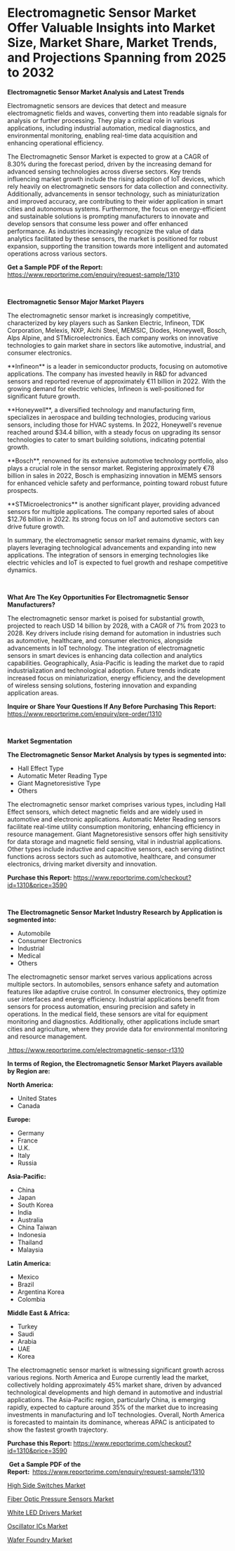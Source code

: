 <p><h1>Electromagnetic Sensor Market Offer Valuable Insights into Market Size, Market Share, Market Trends, and Projections Spanning from 2025 to 2032</h1></p><p><strong>Electromagnetic Sensor Market Analysis and Latest Trends</strong></p>
<p><p>Electromagnetic sensors are devices that detect and measure electromagnetic fields and waves, converting them into readable signals for analysis or further processing. They play a critical role in various applications, including industrial automation, medical diagnostics, and environmental monitoring, enabling real-time data acquisition and enhancing operational efficiency. </p><p>The Electromagnetic Sensor Market is expected to grow at a CAGR of 8.30% during the forecast period, driven by the increasing demand for advanced sensing technologies across diverse sectors. Key trends influencing market growth include the rising adoption of IoT devices, which rely heavily on electromagnetic sensors for data collection and connectivity. Additionally, advancements in sensor technology, such as miniaturization and improved accuracy, are contributing to their wider application in smart cities and autonomous systems. Furthermore, the focus on energy-efficient and sustainable solutions is prompting manufacturers to innovate and develop sensors that consume less power and offer enhanced performance. As industries increasingly recognize the value of data analytics facilitated by these sensors, the market is positioned for robust expansion, supporting the transition towards more intelligent and automated operations across various sectors.</p></p>
<p><strong>Get a Sample PDF of the Report:&nbsp;</strong> <a href="https://www.reportprime.com/enquiry/request-sample/1310?utm_campaign=13&utm_medium=2&utm_source=Github&utm_content=ia&utm_term=18032025&utm_id=electromagnetic-sensor">https://www.reportprime.com/enquiry/request-sample/1310</a></p>
<p>&nbsp;</p>
<p><strong>Electromagnetic Sensor Major Market Players</strong></p>
<p><p>The electromagnetic sensor market is increasingly competitive, characterized by key players such as Sanken Electric, Infineon, TDK Corporation, Melexis, NXP, Aichi Steel, MEMSIC, Diodes, Honeywell, Bosch, Alps Alpine, and STMicroelectronics. Each company works on innovative technologies to gain market share in sectors like automotive, industrial, and consumer electronics.</p><p>**Infineon** is a leader in semiconductor products, focusing on automotive applications. The company has invested heavily in R&D for advanced sensors and reported revenue of approximately €11 billion in 2022. With the growing demand for electric vehicles, Infineon is well-positioned for significant future growth.</p><p>**Honeywell**, a diversified technology and manufacturing firm, specializes in aerospace and building technologies, producing various sensors, including those for HVAC systems. In 2022, Honeywell's revenue reached around $34.4 billion, with a steady focus on upgrading its sensor technologies to cater to smart building solutions, indicating potential growth.</p><p>**Bosch**, renowned for its extensive automotive technology portfolio, also plays a crucial role in the sensor market. Registering approximately €78 billion in sales in 2022, Bosch is emphasizing innovation in MEMS sensors for enhanced vehicle safety and performance, pointing toward robust future prospects.</p><p>**STMicroelectronics** is another significant player, providing advanced sensors for multiple applications. The company reported sales of about $12.76 billion in 2022. Its strong focus on IoT and automotive sectors can drive future growth.</p><p>In summary, the electromagnetic sensor market remains dynamic, with key players leveraging technological advancements and expanding into new applications. The integration of sensors in emerging technologies like electric vehicles and IoT is expected to fuel growth and reshape competitive dynamics.</p></p>
<p>&nbsp;</p>
<p><strong>What Are The Key Opportunities For Electromagnetic Sensor Manufacturers?</strong></p>
<p><p>The electromagnetic sensor market is poised for substantial growth, projected to reach USD 14 billion by 2028, with a CAGR of 7% from 2023 to 2028. Key drivers include rising demand for automation in industries such as automotive, healthcare, and consumer electronics, alongside advancements in IoT technology. The integration of electromagnetic sensors in smart devices is enhancing data collection and analytics capabilities. Geographically, Asia-Pacific is leading the market due to rapid industrialization and technological adoption. Future trends indicate increased focus on miniaturization, energy efficiency, and the development of wireless sensing solutions, fostering innovation and expanding application areas.</p></p>
<p><strong>Inquire or Share Your Questions If Any Before Purchasing This Report:</strong> <a href="https://www.reportprime.com/enquiry/pre-order/1310?utm_campaign=13&utm_medium=2&utm_source=Github&utm_content=ia&utm_term=18032025&utm_id=electromagnetic-sensor">https://www.reportprime.com/enquiry/pre-order/1310</a></p>
<p>&nbsp;</p>
<p><strong>Market Segmentation</strong></p>
<p><strong>The Electromagnetic Sensor Market Analysis by types is segmented into:</strong></p>
<p><ul><li>Hall Effect Type</li><li>Automatic Meter Reading Type</li><li>Giant Magnetoresistive Type</li><li>Others</li></ul></p>
<p><p>The electromagnetic sensor market comprises various types, including Hall Effect sensors, which detect magnetic fields and are widely used in automotive and electronic applications. Automatic Meter Reading sensors facilitate real-time utility consumption monitoring, enhancing efficiency in resource management. Giant Magnetoresistive sensors offer high sensitivity for data storage and magnetic field sensing, vital in industrial applications. Other types include inductive and capacitive sensors, each serving distinct functions across sectors such as automotive, healthcare, and consumer electronics, driving market diversity and innovation.</p></p>
<p><strong>Purchase this Report:&nbsp;</strong><a href="https://www.reportprime.com/checkout?id=1310&price=3590&utm_campaign=13&utm_medium=2&utm_source=Github&utm_content=ia&utm_term=18032025&utm_id=electromagnetic-sensor">https://www.reportprime.com/checkout?id=1310&price=3590</a></p>
<p>&nbsp;</p>
<p><strong>The Electromagnetic Sensor Market Industry Research by Application is segmented into:</strong></p>
<p><ul><li>Automobile</li><li>Consumer Electronics</li><li>Industrial</li><li>Medical</li><li>Others</li></ul></p>
<p><p>The electromagnetic sensor market serves various applications across multiple sectors. In automobiles, sensors enhance safety and automation features like adaptive cruise control. In consumer electronics, they optimize user interfaces and energy efficiency. Industrial applications benefit from sensors for process automation, ensuring precision and safety in operations. In the medical field, these sensors are vital for equipment monitoring and diagnostics. Additionally, other applications include smart cities and agriculture, where they provide data for environmental monitoring and resource management.</p></p>
<p><a href="https://www.reportprime.com/electromagnetic-sensor-r1310?utm_campaign=13&utm_medium=2&utm_source=Github&utm_content=ia&utm_term=18032025&utm_id=electromagnetic-sensor">&nbsp;https://www.reportprime.com/electromagnetic-sensor-r1310</a></p>
<p><strong>In terms of Region, the Electromagnetic Sensor Market Players available by Region are:</strong></p>
<p>
    <p> <strong> North America: </strong>
        <ul>
            <li>United States</li>
            <li>Canada</li>
        </ul>
        </p> 
    <p> <strong> Europe: </strong>
        <ul>
            <li>Germany</li>
            <li>France</li>
            <li>U.K.</li>
            <li>Italy</li>
            <li>Russia</li>
        </ul>
        </p> 
    <p> <strong> Asia-Pacific: </strong>
        <ul>
            <li>China</li>
            <li>Japan</li>
            <li>South Korea</li>
            <li>India</li>
            <li>Australia</li>
            <li>China Taiwan</li>
            <li>Indonesia</li>
            <li>Thailand</li>
            <li>Malaysia</li>
        </ul>
        </p> 
    <p> <strong> Latin America: </strong>
        <ul>
            <li>Mexico</li>
            <li>Brazil</li>
            <li>Argentina Korea</li>
            <li>Colombia</li>
        </ul>
        </p> 
    <p> <strong> Middle East & Africa: </strong>
        <ul>
            <li>Turkey</li>
            <li>Saudi</li>
            <li>Arabia</li>
            <li>UAE</li>
            <li>Korea</li>
        </ul>
    </p>
    </p>
<p><p>The electromagnetic sensor market is witnessing significant growth across various regions. North America and Europe currently lead the market, collectively holding approximately 45% market share, driven by advanced technological developments and high demand in automotive and industrial applications. The Asia-Pacific region, particularly China, is emerging rapidly, expected to capture around 35% of the market due to increasing investments in manufacturing and IoT technologies. Overall, North America is forecasted to maintain its dominance, whereas APAC is anticipated to show the fastest growth trajectory.</p></p>
<p><strong>Purchase this Report: </strong><a href="https://www.reportprime.com/checkout?id=1310&price=3590&utm_campaign=13&utm_medium=2&utm_source=Github&utm_content=ia&utm_term=18032025&utm_id=electromagnetic-sensor">https://www.reportprime.com/checkout?id=1310&price=3590</a></p>
<p>&nbsp;<strong>Get a Sample PDF of the Report:&nbsp;&nbsp;</strong><a href="https://www.reportprime.com/enquiry/request-sample/1310?utm_campaign=13&utm_medium=2&utm_source=Github&utm_content=ia&utm_term=18032025&utm_id=electromagnetic-sensor">https://www.reportprime.com/enquiry/request-sample/1310</a></p>
<p><strong></strong></p>
<p><p><a href="https://github.com/abantolemox08/Market-Research-Report-List-1/blob/main/high-side-switches-market.md?utm_campaign=13&utm_medium=2&utm_source=Github&utm_content=ia&utm_term=18032025&utm_id=electromagnetic-sensor">High Side Switches Market</a></p><p><a href="https://github.com/raffadongraffadong/Market-Research-Report-List-1/blob/main/fiber-optic-pressure-sensors-market.md?utm_campaign=13&utm_medium=2&utm_source=Github&utm_content=ia&utm_term=18032025&utm_id=electromagnetic-sensor">Fiber Optic Pressure Sensors Market</a></p><p><a href="https://github.com/popupioo/Market-Research-Report-List-1/blob/main/white-led-drivers-market.md?utm_campaign=13&utm_medium=2&utm_source=Github&utm_content=ia&utm_term=18032025&utm_id=electromagnetic-sensor">White LED Drivers Market</a></p><p><a href="https://github.com/briandahm87/Market-Research-Report-List-1/blob/main/oscillator-ics-market.md?utm_campaign=13&utm_medium=2&utm_source=Github&utm_content=ia&utm_term=18032025&utm_id=electromagnetic-sensor">Oscillator ICs Market</a></p><p><a href="https://github.com/muhjanaidu/Market-Research-Report-List-1/blob/main/wafer-foundry-market.md?utm_campaign=13&utm_medium=2&utm_source=Github&utm_content=ia&utm_term=18032025&utm_id=electromagnetic-sensor">Wafer Foundry Market</a></p></p>